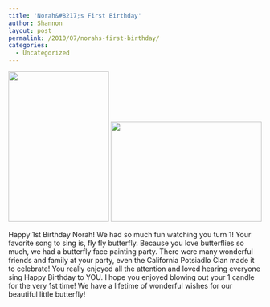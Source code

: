 ```yaml
---
title: 'Norah&#8217;s First Birthday'
author: Shannon
layout: post
permalink: /2010/07/norahs-first-birthday/
categories:
  - Uncategorized
---
```

<img class="alignnone size-medium wp-image-1555" title="IMG_7288" src="http://braunerpots.com/blog/wp-content/uploads/2010/08/IMG_7288-200x300.jpg" alt="" width="200" height="300" /> [<img class="alignnone size-medium wp-image-1557" title="IMG_7307" src="http://braunerpots.com/blog/wp-content/uploads/2010/08/IMG_7307-300x200.jpg" alt="" width="300" height="200" />][1]

Happy 1st Birthday Norah! We had so much fun watching you turn 1! Your favorite song to sing is, fly fly butterfly. Because you love butterflies so much, we had a butterfly face painting party. There were many wonderful friends and family at your party, even the California Potsiadlo Clan made it to celebrate! You really enjoyed all the attention and loved hearing everyone sing Happy Birthday to YOU. I hope you enjoyed blowing out your 1 candle for the very 1st time! We have a lifetime of wonderful wishes for our beautiful little butterfly!

 [1]: http://braunerpots.com/blog/wp-content/uploads/2010/08/IMG_7307.jpg